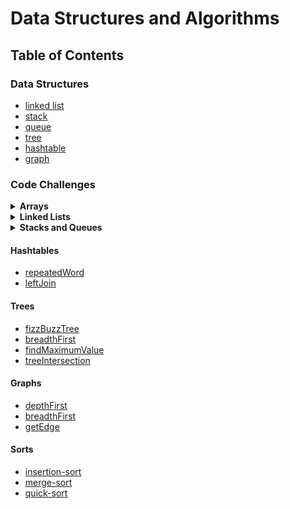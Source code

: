 # Data Structures and Algorithms

## Table of Contents

### Data Structures

- [linked list](linked-lists/)
- [stack](https://github.com/BillyBunn/data-structures-and-algorithms/tree/master/stacksAndQueues)
- [queue](https://github.com/BillyBunn/data-structures-and-algorithms/tree/master/stacksAndQueues)
- [tree](tree/)
- [hashtable](https://github.com/BillyBunn/data-structures-and-algorithms/tree/master/hashtable)
- [graph](https://github.com/BillyBunn/data-structures-and-algorithms/tree/master/graph)

### Code Challenges

<details>
  <summary><b>Arrays</b></summary>

- [arrayReverse](code-challenges/401/arrayReverse/)
- [arrayShift](code-challenges/401/arrayShift/)
- [arrayBinarySearch](code-challenges/401/arrayBinarySearch/)
</details>

<details>
  <summary><b>Linked Lists</b></summary>
- [llInsertions](https://github.com/BillyBunn/data-structures-and-algorithms/tree/master/linked-lists#code-challenge-class-06)
- [llMerge](code-challenges/401/llMerge/)
- [fifoAnimalShelter](code-challenges/401/fifoAnimalShelter)
- [kthFromEnd](https://github.com/BillyBunn/data-structures-and-algorithms/tree/master/linked-lists#code-challenge-class-07)
</details>

<details>
  <summary><b>Stacks and Queues</b></summary>
- [queueWithStacks](https://github.com/BillyBunn/data-structures-and-algorithms/tree/master/code-challenges/401/queueWithStacks)
- [multiBracketValidation](code-challenges/401/multiBracketValidation)
</details>

#### Hashtables

- [repeatedWord](https://github.com/BillyBunn/data-structures-and-algorithms/tree/master/code-challenges/401/repeatedWord)
- [leftJoin](https://github.com/BillyBunn/data-structures-and-algorithms/tree/master/code-challenges/401/leftJoin)

#### Trees

- [fizzBuzzTree](https://github.com/BillyBunn/data-structures-and-algorithms/tree/fizzbuzz_tree/code-challenges/401/fizzBuzzTree)
- [breadthFirst](https://github.com/BillyBunn/data-structures-and-algorithms/tree/breadth_first/tree/breadthFirst)
- [findMaximumValue](https://github.com/BillyBunn/data-structures-and-algorithms/tree/find_maximum_binary_tree/tree/findMaximumValue)
- [treeIntersection](https://github.com/BillyBunn/data-structures-and-algorithms/tree/master/code-challenges/401/treeIntersection/treeIntersection)

#### Graphs

- [depthFirst](https://github.com/BillyBunn/data-structures-and-algorithms/tree/master/code-challenges/401/depthFirst)
- [breadthFirst](https://github.com/BillyBunn/data-structures-and-algorithms/tree/breadth-first-graph/graph#challenge-2)
- [getEdge](https://github.com/BillyBunn/data-structures-and-algorithms/tree/get-edges/code-challenges/401/getEdge)

#### Sorts

- [insertion-sort](https://github.com/BillyBunn/data-structures-and-algorithms/tree/master/sort)
- [merge-sort](https://github.com/BillyBunn/data-structures-and-algorithms/tree/master/sort/merge-sort)
- [quick-sort](https://github.com/BillyBunn/data-structures-and-algorithms/tree/master/sort/quick-sort)

<!-- # New - Table of Contents
### Singly-Linked List
### Doubly-Linked List
### Stack
### Queue
### Double-Ended Queue
### Graph
### Priority Queue
### Heap
### Binary Search Tree
### Hash Table
### Insertion Sort
### Merge Sort
### Quick Sort
### Radix Sort
### Trie Tree


## Code Challenges
### Code Fellows
### Daily Code Problems
### Leet Code
### Interviewing.io -->
